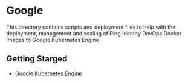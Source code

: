 # Google

This directory contains scripts and deployment files to help with the deployment, management and scaling of Ping Identity DevOps Docker Images to Google Kubernetes Engine

## Getting Starged

* [Google Kubernetes Engine](https://cloud.google.com/kubernetes-engine/)

